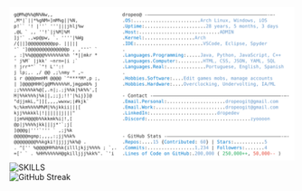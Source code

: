 <a href="https://github.com/dropeo">
  <picture>
    <source media="(prefers-color-scheme: dark)" srcset="https://raw.githubusercontent.com/dropeo/dropeo/main/dark_mode.svg">
    <img alt="Pedro Oliveira GitHub Profile README" src="https://raw.githubusercontent.com/dropeo/dropeo/main/light_mode.svg">
  </picture>
</a>

<br>

<!-- Gráfico de Linguagens -->
<img src="https://github-readme-stats.vercel.app/api/top-langs/?username=dropeo&layout=compact&langs_count=6&theme=tokyonight&title=SKILLS" alt="SKILLS">

<br>

<!-- Gráfico de Streak -->
<img src="https://streak-stats.demolab.com?user=dropeo&theme=tokyonight" alt="GitHub Streak">

<!-- Forçar atualização -->
<!-- Atualizado: 2025-02-25 -->
